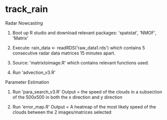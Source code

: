 # track_rain
Radar Nowcasting
1. Boot up R studio and download relevant packages: 'spatstat', 'NMOF', 'Matrix'

2. Execute: rain_data <- readRDS('raw_data1.rds') which contains 5 consecutive radar data matrices 15 minutes apart.

3. Source: 'matrixtoimage.R' which contains relevant functions used.

4. Run 'advection_v3.R'

Parameter Estimation 
1. Run 'para_search_v3.R' Output = the speed of the clouds in a subsection of the 500x500 in both the x direction and y direction

2. Run 'error_map.R' Output = A heatmap of the most likely speed of the clouds between the 2 images/matrices selected

